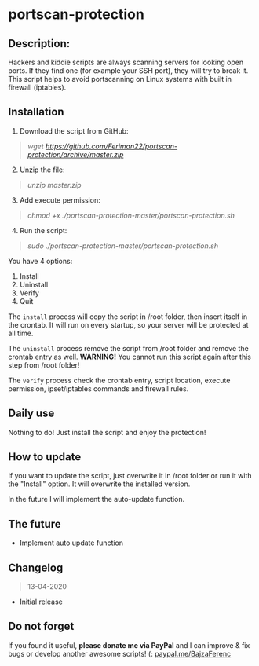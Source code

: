 # portscan-protection

## Description:
Hackers and kiddie scripts are always scanning servers for looking open ports. If they find one (for example your SSH port), they will try to break it. This script helps to avoid portscanning on Linux systems with built in firewall (iptables).

## Installation

1. Download the script from GitHub:
>*wget https://github.com/Feriman22/portscan-protection/archive/master.zip*
2. Unzip the file:
>*unzip master.zip*
3. Add execute permission:
>*chmod +x ./portscan-protection-master/portscan-protection.sh*
4. Run the script:
>*sudo ./portscan-protection-master/portscan-protection.sh*

You have 4 options:
1. Install
2. Uninstall
3. Verify
4. Quit

The `install` process will copy the script in /root folder, then insert itself in the crontab. It will run on every startup, so your server will be protected at all time.

The `uninstall` process remove the script from /root folder and remove the crontab entry as well.
**WARNING!** You cannot run this script again after this step from /root folder!

The `verify` process check the crontab entry, script location, execute permission, ipset/iptables commands and firewall rules.

## Daily use

Nothing to do! Just install the script and enjoy the protection!

## How to update

If you want to update the script, just overwrite it in /root folder or run it with the "Install" option. It will overwrite the installed version.

In the future I will implement the auto-update function.

## The future

- Implement auto update function

## Changelog

>13-04-2020
- Initial release



## Do not forget

If you found it useful, **please donate me via PayPal** and I can improve & fix bugs or develop another awesome scripts! (:
[paypal.me/BajzaFerenc](https://www.paypal.me/BajzaFerenc)
